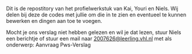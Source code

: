 Dit is de repostitory van het profielwerkstuk van Kai, Youri en Niels. Wij delen bij deze de codes met jullie om die in te zien en eventueel te kunnen bewerken en dingen aan toe te voegen.

Mocht je ons verslag niet hebben gelezen en wil je dat lezen, stuur Niels een berichtje of stuur een mail naar 2007626@leerling.vhl.nl met als onderwerp: Aanvraag Pws-Verslag